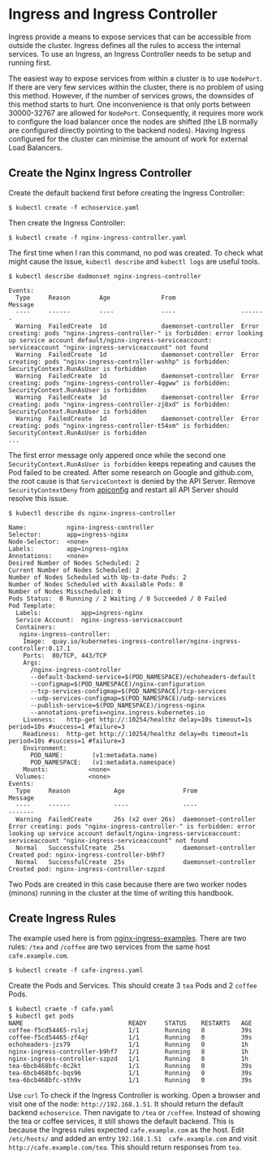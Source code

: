 # Ingress and Ingress Controller

Ingress provide a means to expose services that can be accessible from outside the cluster. Ingress defines all the rules to access the internal services. To use an Ingress, an Ingress Controller needs to be setup and running first.

The easiest way to expose services from within a cluster is to use `NodePort`. If there are very few services within the cluster, there is no problem of using this method. However, if the number of services grows, the downsides of this method starts to hurt. One inconvenience is that only ports between 30000-32767 are allowed for `NodePort`. Consequently, it requires more work to configure the load balancer once the nodes are shifted (the LB normally are configured directly pointing to the backend nodes). Having Ingress configured for the cluster can minimise the amount of work for external Load Balancers.


## Create the Nginx Ingress Controller
Create the default backend first before creating the Ingress Controller:
```shell
$ kubectl create -f echoservice.yaml
```
Then create the Ingress Controller:
```shell
$ kubectl create -f nginx-ingress-controller.yaml
```

The first time when I ran this command, no pod was created. To check what might cause the issue, `kubectl describe` and `kubectl logs` are useful tools.

```shell
$ kubectl describe dadmonset nginx-ingress-controller

Events:
  Type     Reason        Age              From                  Message
  ----     ------        ----             ----                  -------
  Warning  FailedCreate  1d               daemonset-controller  Error creating: pods "nginx-ingress-controller-" is forbidden: error looking up service account default/nginx-ingress-serviceaccount: serviceaccount "nginx-ingress-serviceaccount" not found
  Warning  FailedCreate  1d               daemonset-controller  Error creating: pods "nginx-ingress-controller-wshhp" is forbidden: SecurityContext.RunAsUser is forbidden
  Warning  FailedCreate  1d               daemonset-controller  Error creating: pods "nginx-ingress-controller-4qgww" is forbidden: SecurityContext.RunAsUser is forbidden
  Warning  FailedCreate  1d               daemonset-controller  Error creating: pods "nginx-ingress-controller-zj8xd" is forbidden: SecurityContext.RunAsUser is forbidden
  Warning  FailedCreate  1d               daemonset-controller  Error creating: pods "nginx-ingress-controller-t54xm" is forbidden: SecurityContext.RunAsUser is forbidden
...
```

The first error message only appered once while the second one `SecurityContext.RunAsUser is forbidden` keeps repeating and causes the Pod failed to be created. After some research on Google and github.com, the root cause is that `ServiceContext` is denied by the API Server. Remove `SecurityContextDeny` from [apiconfig](../../environment/apiserver) and restart all API Server should resolve this issue.

```shell
$ kubectl describe ds nginx-ingress-controller

Name:           nginx-ingress-controller
Selector:       app=ingress-nginx
Node-Selector:  <none>
Labels:         app=ingress-nginx
Annotations:    <none>
Desired Number of Nodes Scheduled: 2
Current Number of Nodes Scheduled: 2
Number of Nodes Scheduled with Up-to-date Pods: 2
Number of Nodes Scheduled with Available Pods: 0
Number of Nodes Misscheduled: 0
Pods Status:  0 Running / 2 Waiting / 0 Succeeded / 0 Failed
Pod Template:
  Labels:           app=ingress-nginx
  Service Account:  nginx-ingress-serviceaccount
  Containers:
   nginx-ingress-controller:
    Image:  quay.io/kubernetes-ingress-controller/nginx-ingress-controller:0.17.1
    Ports:  80/TCP, 443/TCP
    Args:
      /nginx-ingress-controller
      --default-backend-service=$(POD_NAMESPACE)/echoheaders-default
      --configmap=$(POD_NAMESPACE)/nginx-configuration
      --tcp-services-configmap=$(POD_NAMESPACE)/tcp-services
      --udp-services-configmap=$(POD_NAMESPACE)/udp-services
      --publish-service=$(POD_NAMESPACE)/ingress-nginx
      --annotations-prefix=nginx.ingress.kubernetes.io
    Liveness:   http-get http://:10254/healthz delay=10s timeout=1s period=10s #success=1 #failure=3
    Readiness:  http-get http://:10254/healthz delay=0s timeout=1s period=10s #success=1 #failure=3
    Environment:
      POD_NAME:        (v1:metadata.name)
      POD_NAMESPACE:   (v1:metadata.namespace)
    Mounts:           <none>
  Volumes:            <none>
Events:
  Type     Reason            Age                From                  Message
  ----     ------            ----               ----                  -------
  Warning  FailedCreate      26s (x2 over 26s)  daemonset-controller  Error creating: pods "nginx-ingress-controller-" is forbidden: error looking up service account default/nginx-ingress-serviceaccount: serviceaccount "nginx-ingress-serviceaccount" not found
  Normal   SuccessfulCreate  25s                daemonset-controller  Created pod: nginx-ingress-controller-b9hf7
  Normal   SuccessfulCreate  25s                daemonset-controller  Created pod: nginx-ingress-controller-szpzd
```
Two Pods are created in this case because there are two worker nodes (minons) running in the cluster at the time of writing this handbook.


## Create Ingress Rules

The example used here is from [nginx-ingress-examples](https://github.com/nginxinc/kubernetes-ingress). There are two rules: `/tea` and `/coffee` are two services from the same host `cafe.example.com`. 

```shell
$ kubectl create -f cafe-ingress.yaml
```

Create the Pods and Services. This should create 3 `tea` Pods and 2 `coffee` Pods.
```shell
$ kubectl craete -f cafe.yaml
$ kubectl get pods
NAME                             READY     STATUS    RESTARTS   AGE
coffee-f5cd54465-rslxj           1/1       Running   0          39s
coffee-f5cd54465-zf4qr           1/1       Running   0          39s
echoheaders-jzs79                1/1       Running   0          1h
nginx-ingress-controller-b9hf7   1/1       Running   8          1h
nginx-ingress-controller-szpzd   1/1       Running   8          1h
tea-6bcb468bfc-8c2kt             1/1       Running   0          39s
tea-6bcb468bfc-bqs96             1/1       Running   0          39s
tea-6bcb468bfc-sth9v             1/1       Running   0          39s
```
Use `curl` To check if the Ingress Controller is working. Open a browser and visit one of the node: `http://192.168.1.51`. It should return the default backend `echoservice`. Then navigate to `/tea` or `/coffee`. Instead of showing the tea or coffee services, it still shows the default backend. This is because the Ingress rules expected `cafe.example.com` as the host. Edit `/etc/hosts/` and added an entry `192.168.1.51  cafe.example.com` and visit `http://cafe.example.com/tea`. This should return responses from `tea`.